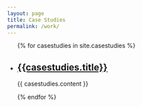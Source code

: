 ```yaml
---
layout: page
title: Case Studies
permalink: /work/
---
```


<nav>
	<ul>
	  {% for casestudies in site.casestudies %}
	    <li>
	      <h2><a href="{{site.baseurl}}/casestudies/{{casestudies.slug}}">{{casestudies.title}}</a></h2>
	      <p>{{ casestudies.content }}</p>
	    </li>
	  {% endfor %}
	</ul>
</nav>
